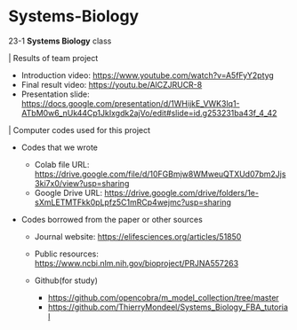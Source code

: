 # Systems-Biology

23-1 **Systems Biology** class  

|  Results of team project  
  
  - Introduction video: https://www.youtube.com/watch?v=A5fFyY2ptyg    
  - Final result video: https://youtu.be/AlCZJRUCR-8   
  - Presentation slide: https://docs.google.com/presentation/d/1WHijkE_VWK3lq1-ATbM0w6_nUk44Cp1JkIxgdk2ajVo/edit#slide=id.g253231ba43f_4_42   
  
  
| Computer codes used for this project   
  
- Codes that we wrote  
    
  - Colab file URL: https://drive.google.com/file/d/10FGBmjw8WMweuQTXUd07bm2Jjs3ki7x0/view?usp=sharing  
  - Google Drive URL: https://drive.google.com/drive/folders/1e-sXmLETMTFkk0pLpfz5C1mRCp4wejmc?usp=sharing  
  
- Codes borrowed from the paper or other sources
     
  -	Journal website: https://elifesciences.org/articles/51850   
    
  -	Public resources: https://www.ncbi.nlm.nih.gov/bioproject/PRJNA557263   
  -	Github(for study)  
    -	https://github.com/opencobra/m_model_collection/tree/master  
    -	https://github.com/ThierryMondeel/Systems_Biology_FBA_tutorial  




